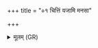 +++
title = "०१ चित्तिं यजामि मनसा"

+++
<details><summary>मूलम् (GR)</summary>

चित्तिं यजामि मनसा  
चित्तिं देवाँ ऋतावृधः ।  
जातवेदः प्र णस् तिर-  
-अग्ने विश्वाभिर् ऊतिभिः ॥
</details>